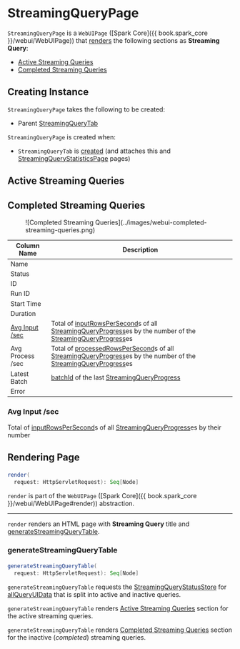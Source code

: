 # StreamingQueryPage

`StreamingQueryPage` is a `WebUIPage` ([Spark Core]({{ book.spark_core }}/webui/WebUIPage)) that [renders](#render) the following sections as **Streaming Query**:

* [Active Streaming Queries](#active-streaming-queries)
* [Completed Streaming Queries](#completed-streaming-queries)

## Creating Instance

`StreamingQueryPage` takes the following to be created:

* <span id="parent"> Parent [StreamingQueryTab](StreamingQueryTab.md)

`StreamingQueryPage` is created when:

* `StreamingQueryTab` is [created](StreamingQueryTab.md) (and attaches this and [StreamingQueryStatisticsPage](StreamingQueryStatisticsPage.md) pages)

## Active Streaming Queries

## Completed Streaming Queries

<figure markdown>
  ![Completed Streaming Queries](../images/webui-completed-streaming-queries.png)
</figure>

Column Name | Description
------------|------------
 Name |
 Status |
 ID |
 Run ID |
 Start Time |
 Duration |
 [Avg Input /sec](#Avg-Input) | Total of [inputRowsPerSecond](../monitoring/StreamingQueryProgress.md#inputRowsPerSecond)s of all [StreamingQueryProgress](../monitoring/StreamingQueryProgress.md)es by the number of the [StreamingQueryProgress](../monitoring/StreamingQueryProgress.md)es
 Avg Process /sec | Total of [processedRowsPerSecond](../monitoring/StreamingQueryProgress.md#processedRowsPerSecond)s of all [StreamingQueryProgress](../monitoring/StreamingQueryProgress.md)es by the number of the [StreamingQueryProgress](../monitoring/StreamingQueryProgress.md)es
 Latest Batch | [batchId](../monitoring/StreamingQueryProgress.md#batchId) of the last [StreamingQueryProgress](../monitoring/StreamingQueryProgress.md)
 Error |

### <span id="Avg-Input"> Avg Input /sec

Total of [inputRowsPerSecond](../monitoring/StreamingQueryProgress.md#inputRowsPerSecond)s of all [StreamingQueryProgress](../monitoring/StreamingQueryProgress.md)es by their number

## <span id="render"> Rendering Page

```scala
render(
  request: HttpServletRequest): Seq[Node]
```

`render` is part of the `WebUIPage` ([Spark Core]({{ book.spark_core }}/webui/WebUIPage#render)) abstraction.

---

`render` renders an HTML page with **Streaming Query** title and [generateStreamingQueryTable](#generateStreamingQueryTable).

### <span id="generateStreamingQueryTable"> generateStreamingQueryTable

```scala
generateStreamingQueryTable(
  request: HttpServletRequest): Seq[Node]
```

`generateStreamingQueryTable` requests the [StreamingQueryStatusStore](StreamingQueryTab.md#store) for [allQueryUIData](StreamingQueryStatusStore.md#allQueryUIData) that is split into active and inactive queries.

`generateStreamingQueryTable` renders [Active Streaming Queries](#active-streaming-queries) section for the active streaming queries.

`generateStreamingQueryTable` renders [Completed Streaming Queries](#completed-streaming-queries) section for the inactive (_completed_) streaming queries.
